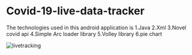# Covid-19-live-data-tracker
The technologies used in this android application is 
1.Java
2.Xml
3.Novel covid api
4.Simple Arc loader library
5.Volley library
6.pie chart

![livetracking](https://user-images.githubusercontent.com/57634381/81424649-e657c600-9173-11ea-8513-f42e3fbb27fb.gif)
